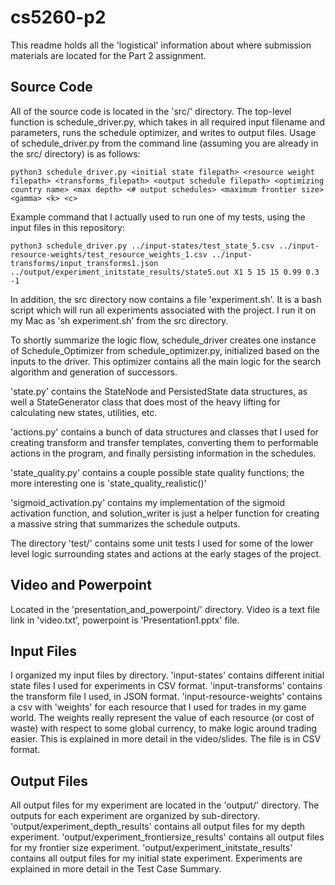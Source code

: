 # cs5260-p2

This readme holds all the 'logistical' information about where submission materials are located for the Part 2 assignment.

## Source Code
All of the source code is located in the 'src/' directory. The top-level function is schedule_driver.py, which takes in all required input filename and parameters, runs the schedule optimizer, and writes to output files.
Usage of schedule_driver.py from the command line (assuming you are already in the src/ directory) is as follows:

```
python3 schedule_driver.py <initial state filepath> <resource weight filepath> <transforms_filepath> <output schedule filepath> <optimizing country name> <max depth> <# output schedules> <maximum frontier size> <gamma> <k> <c>
```

Example command that I actually used to run one of my tests, using the input files in this repository:

```
python3 schedule_driver.py ../input-states/test_state_5.csv ../input-resource-weights/test_resource_weights_1.csv ../input-transforms/input_transforms1.json ../output/experiment_initstate_results/state5.out X1 5 15 15 0.99 0.3 -1
```

In addition, the src directory now contains a file 'experiment.sh'. It is a bash script which will run all experiments associated with the project. I run it on my Mac as 'sh experiment.sh' from the src directory.

To shortly summarize the logic flow, schedule_driver creates one instance of Schedule_Optimizer from schedule_optimizer.py, initialized based on the inputs to the driver. This optimizer contains all the main logic for the search algorithm and generation of successors.

'state.py' contains the StateNode and PersistedState data structures, as well a StateGenerator class that does most of the heavy lifting for calculating new states, utilities, etc.

'actions.py' contains a bunch of data structures and classes that I used for creating transform and transfer templates, converting them to performable actions in the program, and finally persisting information in the schedules.

'state_quality.py' contains a couple possible state quality functions; the more interesting one is 'state_quality_realistic()'

'sigmoid_activation.py' contains my implementation of the sigmoid activation function, and solution_writer is just a helper function for creating a massive string that summarizes the schedule outputs.

The directory 'test/' contains some unit tests I used for some of the lower level logic surrounding states and actions at the early stages of the project.

## Video and Powerpoint
Located in the 'presentation_and_powerpoint/' directory. Video is a text file link in 'video.txt', powerpoint is 'Presentation1.pptx' file.

## Input Files
I organized my input files by directory.
'input-states' contains different initial state files I used for experiments in CSV format.
'input-transforms' contains the transform file I used, in JSON format.
'input-resource-weights' contains a csv with 'weights' for each resource that I used for trades in my game world. The weights really represent the value of each resource (or cost of waste) with respect to some global currency, to make logic around trading easier. This is explained in more detail in the video/slides. The file is in CSV format.

## Output Files
All output files for my experiment are located in the 'output/' directory. The outputs for each experiment are organized by sub-directory.
'output/experiment_depth_results' contains all output files for my depth experiment.
'output/experiment_frontiersize_results' contains all output files for my frontier size experiment.
'output/experiment_initstate_results' contains all output files for my initial state experiment.
Experiments are explained in more detail in the Test Case Summary.
